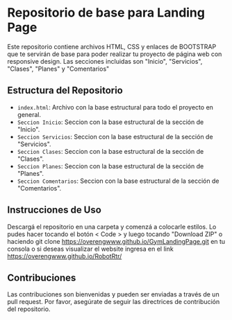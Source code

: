 
# Repositorio de base para Landing Page 

Este repositorio contiene archivos HTML, CSS y enlaces de BOOTSTRAP que te servirán de base para poder realizar tu proyecto de página web con responsive design. Las secciones incluidas son "Inicio", "Servicios", "Clases", "Planes" y "Comentarios"

## Estructura del Repositorio

-   `index.html`: Archivo con la base estructural para todo el proyecto en general.
-   `Seccion Inicio`: Seccion con la base estructural de la sección de "Inicio".
-   `Seccion Servicios`: Seccion con la base estructural de la sección de "Servicios".
-   `Seccion Clases`: Seccion con la base estructural de la sección de "Clases".
-   `Seccion Planes`: Seccion con la base estructural de la sección de "Planes".
-   `Seccion Comentarios`: Seccion con la base estructural de la sección de "Comentarios".

## Instrucciones de Uso

Descargá el repositorio en una carpeta y comenzá a colocarle estilos. Lo pudes hacer tocando el botón < Code > y luego tocando "Download ZIP" o haciendo git clone https://overengwww.github.io/GymLandingPage.git en tu consola o si deseas visualizar el website ingresa en el link https://overengwww.github.io/RobotRtr/

## Contribuciones

Las contribuciones son bienvenidas y pueden ser enviadas a través de un pull request. Por favor, asegúrate de seguir las directrices de contribución del repositorio.

